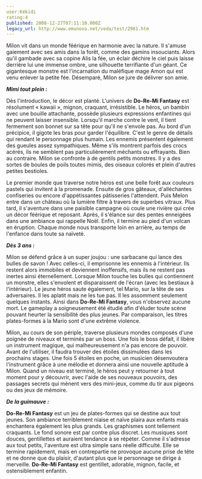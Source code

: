 ```yaml
---
user:Kékidi
rating:4
published: 2008-12-27T07:11:10.000Z
legacy_url: http://www.emunova.net/veda/test/2981.htm
---
```

Milon vit dans un monde féérique en harmonie avec la nature. Il s'amuse gaiement avec ses amis dans la forêt, comme des gamins insouciants. Alors qu'il gambade avec sa copine Alis la fée, un éclair déchire le ciel puis laisse derrière lui une immense ombre, une silhouette terrifiante d'un géant. Ce gigantesque monstre est l'incarnation du maléfique mage Amon qui est venu enlever la petite fée. Désemparé, Milon se jure de délivrer son amie.  

  

_**Mimi tout plein :**_  

Dès l'introduction, le décor est planté. L'univers de **Do-Re-Mi Fantasy** est résolument « kawaii », mignon, craquant, irrésistible. Le héros, un bambin avec une bouille attachante, possède plusieurs expressions enfantines qui ne peuvent laisser insensible. Lorsqu'il marche contre le vent, il tient fermement son bonnet sur sa tête pour qu'il ne s'envole pas. Au bord d'un précipice, il gigote les bras pour garder l'équilibre. C'est le genre de détails qui rendant le personnage plus humain. Les ennemis présentent également des gueules assez sympathiques. Même s'ils montrent parfois des crocs acérés, ils ne semblent pas particulièrement méchants ou effrayants. Bien au contraire. Milon se confronte à de gentils petits monstres. Il y a des sortes de boules de poils toutes mimis, des oiseaux colorés et plein d'autres petites bestioles.  

  

Le premier monde que traverse notre héros est une belle forêt aux couleurs pastels qui invitent à la promenade. Ensuite de gros gâteaux, d'alléchantes confiseries ou encore d'appétissantes pâtisseries l'attendent. Puis Melon entre dans un château où la lumière filtre à travers de superbes vitraux. Plus tard, il s'aventure dans une paisible campagne où coule une rivière qui crée un décor féérique et reposant. Après, il s'élance sur des pentes enneigées dans une ambiance qui rappelle Noël. Enfin, il termine au pied d'un volcan en éruption. Chaque monde nous transporte loin en arrière, au temps de l'enfance dans toute sa naïveté.  

  

_**Dès 3 ans :**_  

Milon se défend grâce à un super joujou : une sarbacane qui lance des bulles de savon ! Avec celles-ci, il emprisonne les ennemis à l'intérieur. Ils restent alors immobiles et deviennent inoffensifs, mais ils ne restent pas inertes ainsi éternellement. Lorsque Milon touche les bulles qui contiennent un monstre, elles s'envolent et disparaissent de l'écran (avec les bestiaux à l'intérieur). Le jeune héros saute également, tel Mario, sur la tête de ses adversaires. Il les aplatit mais ne les tue pas. Il les assomment seulement quelques instants. Ainsi dans **Do-Re-Mi Fantasy**, vous n'observez aucune mort. Le gameplay a soigneusement été étudié afin d'éluder toute scène pouvant heurter la sensibilité des plus jeunes. Par comparaison, les titres plates-formes à la Mario sont d'une extrême violence.  

  

Milon, au cours de son périple, traverse plusieurs mondes composés d'une poignée de niveaux et terminés par un boss. Une fois le boss défait, il libère un instrument magique, qui malheureusement n'a pas encore de pouvoir. Avant de l'utiliser, il faudra trouver des étoiles dissimulées dans les prochains stages. Une fois 5 étoiles en poche, un musicien désenvoutera l'instrument grâce à une mélodie et donnera ainsi une nouvelle aptitude à Milon. Quand un niveau est terminé, le héros peut y retourner à tout moment pour y découvrir, avec l'aide de ses nouveaux pouvoirs, des passages secrets qui mènent vers des mini-jeux, comme du tir aux pigeons ou des jeux de mémoire.  

  

_**De la guimauve :**_  

**Do-Re-Mi Fantasy** est un jeu de plates-formes qui se destine aux tout jeunes. Son ambiance terriblement niaise et naïve plaira aux enfants mais enchantera également les plus grands. Les graphismes sont tellement craquants. Le fond sonore est par contre plus discret. Les musiques sont douces, gentillettes et auraient tendance à se répéter. Comme il s'adresse aux tout petits, l'aventure est ultra simple sans réelle difficulté. Elle se termine rapidement, mais en contrepartie ne provoque aucune prise de tête et ne donne que du plaisir, d'autant plus que le personnage se dirige à merveille. **Do-Re-Mi Fantasy** est gentillet, adorable, mignon, facile, et ostensiblement enfantin.
